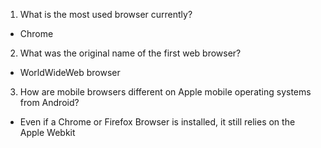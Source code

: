 1. What is the most used browser currently?
- Chrome
2. What was the original name of the first web browser?
- WorldWideWeb browser
3. How are mobile browsers different on Apple mobile operating systems from Android?
- Even if a Chrome or Firefox Browser is installed, it still relies on the Apple Webkit
